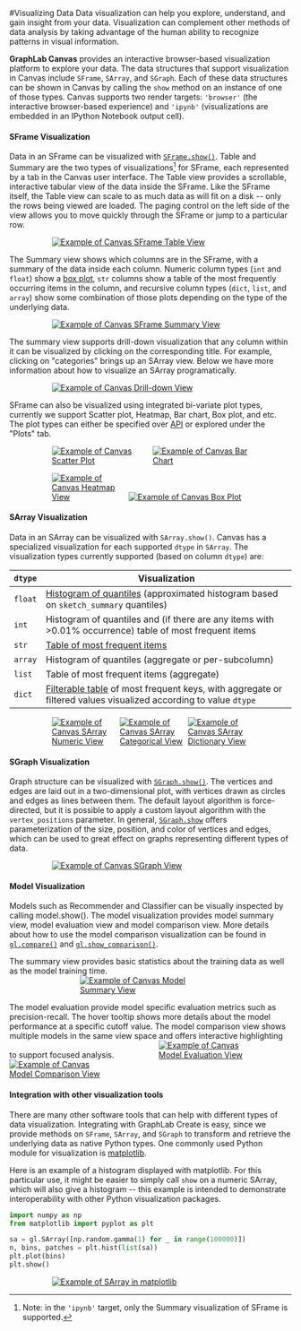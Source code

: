 #Visualizing Data
<a name="visualization"></a>
Data visualization can help you explore, understand, and gain insight from your data. Visualization can complement other methods of data analysis by taking advantage of the human ability to recognize patterns in visual information.

**GraphLab Canvas** provides an interactive browser-based visualization platform to explore your data. The data structures that support visualization in Canvas include `SFrame`, `SArray`, and `SGraph`. Each of these data structures can be shown in Canvas by calling the `show` method on an instance of one of those types. Canvas supports two render targets: `'browser'` (the interactive browser-based experience) and `'ipynb'` (visualizations are embedded in an IPython Notebook output cell).

#### SFrame Visualization

Data in an SFrame can be visualized with [`SFrame.show()`](https://dato.com/products/create/docs/generated/graphlab.SFrame.show.html). Table and Summary are the two types of visualizations[^1] for SFrame, each represented by a tab in the Canvas user interface. The Table view provides a scrollable, interactive tabular view of the data inside the SFrame. Like the SFrame itself, the Table view can scale to as much data as will fit on a disk -- only the rows being viewed are loaded. The paging control on the left side of the view allows you to move quickly through the SFrame or jump to a particular row.

[<img alt="Example of Canvas SFrame Table View" src="images/sframe_table.png" style="max-width: 70%; margin-left: 15%;" />](images/sframe_table.png)

The Summary view shows which columns are in the SFrame, with a summary of the data inside each column. Numeric column types (`int` and `float`) show a [box plot](http://en.wikipedia.org/wiki/Box_plot), `str` columns show a table of the most frequently occurring items in the column, and recursive column types (`dict`, `list`, and `array`) show some combination of those plots depending on the type of the underlying data.

[<img alt="Example of Canvas SFrame Summary View" src="images/sframe_summary.png" style="max-width: 70%; margin-left: 15%;" />](images/sframe_summary.png)

The summary view supports drill-down visualization that any column within it can be visualized by clicking on the corresponding title. For example, clicking on "categories" brings up an SArray view. Below we have more information about how to visualize an SArray programatically.

[<img alt="Example of Canvas Drill-down View" src="images/sframe_drill_down.png" style="max-width: 70%; margin-left: 15%;" />](images/sframe_drill_down.png)

SFrame can also be visualized using integrated bi-variate plot types, currently we support Scatter plot, Heatmap, Bar chart, Box plot, and etc. The plot types can either be specified over [API](https://dato.com/products/create/docs/generated/graphlab.SFrame.show.html?highlight=plot "SFrame plot APIs") or explored under the "Plots" tab.

[<img alt="Example of Canvas Scatter Plot" src="images/sframe_scatter.png" style="max-height: 200px; max-width: 35%; margin-left: 15%;" />](images/sframe_scatter.png)
[<img alt="Example of Canvas Bar Chart" src="images/sframe_bar.png" style="max-height: 200px; max-width: 35%;" />](images/sframe_bar.png)

[<img alt="Example of Canvas Heatmap View" src="images/sframe_heatmap.png" style="max-height: 200px; max-width: 26.5%; margin-left: 15%;" />](images/sframe_heatmap.png)
[<img alt="Example of Canvas Box Plot" src="images/sframe_box.png" style="max-height: 200px; max-width: 43.5%;" />](images/sframe_box.png)

#### SArray Visualization

Data in an SArray can be visualized with `SArray.show()`. Canvas has a specialized visualization for each supported `dtype` in `SArray`. The visualization types currently supported (based on column `dtype`) are:

<table class="table table-bordered table-striped">
  <thead>
    <tr>
      <th><code>dtype</code></th>
      <th>Visualization</th>
    </tr>
  </thead>
  <tbody>
    <tr>
      <td><code>float</code></td>
      <td><a href="images/canvas_sarray_numeric.png">Histogram of quantiles</a> (approximated histogram based on <code>sketch_summary</code> quantiles)</td>
    </tr>
    <tr>
      <td><code>int</code></td>
      <td>Histogram of quantiles and (if there are any items with &gt;0.01% occurrence) table of most frequent items</td>
    </tr>
    <tr>
      <td><code>str</code></td>
      <td><a href="images/canvas_sarray_categorical.png">Table of most frequent items</a></td>
    </tr>
    <tr>
      <td><code>array</code></td>
      <td>Histogram of quantiles (aggregate or per-subcolumn)</td>
    </tr>
    <tr>
      <td><code>list</code></td>
      <td>Table of most frequent items (aggregate)</td>
    </tr>
    <tr>
      <td><code>dict</code></td>
      <td><a href="images/canvas_sarray_dict.png">Filterable table</a> of most frequent keys, with aggregate or filtered values visualized according to value <code>dtype</code></td>
    </tr>
  </tbody>
</table>

[<img alt="Example of Canvas SArray Numeric View" src="images/canvas_sarray_numeric.png" style="max-height: 200px; max-width: 23.33%; margin-left: 15%;" />](images/canvas_sarray_numeric.png)
[<img alt="Example of Canvas SArray Categorical View" src="images/canvas_sarray_categorical.png" style="max-height: 200px; max-width: 23.33%;" />](images/canvas_sarray_categorical.png)
[<img alt="Example of Canvas SArray Dictionary View" src="images/canvas_sarray_dict.png" style="max-height: 200px; max-width: 23.33%;" />](images/canvas_sarray_dict.png)

#### SGraph Visualization

Graph structure can be visualized with [`SGraph.show()`](https://dato.com/products/create/docs/generated/graphlab.SGraph.show.html). The vertices and edges are laid out in a two-dimensional plot, with vertices drawn as circles and edges as lines between them. The default layout algorithm is force-directed, but it is possible to apply a custom layout algorithm with the `vertex_positions` parameter. In general, [`SGraph.show`](https://dato.com/products/create/docs/generated/graphlab.SGraph.show.html) offers parameterization of the size, position, and color of vertices and edges, which can be used to great effect on graphs representing different types of data.

[<img alt="Example of Canvas SGraph View" src="images/canvas_sgraph.png" style="max-width: 70%; margin-left: 15%;" />](images/canvas_sgraph.png)

#### Model Visualization

Models such as Recommender and Classifier can be visually inspected by calling model.show(). The model visualization provides model summary view, model evaluation view and model comparison view. More details about how to use the model comparison visualization can be found in [`gl.compare()`](https://dato.com/products/create/docs/generated/graphlab.toolkits.compare.html) and [`gl.show_comparison()`](https://dato.com/products/create/docs/generated/graphlab.toolkits.show_comparison.html).

The summary view provides basic statistics about the training data as well as the model training time.
[<img alt="Example of Canvas Model Summary View" src="images/model_summary.png" style="max-width: 50%; margin-left: 25%;" />](images/model_summary.png)

The model evaluation provide model specific evaluation metrics such as precision-recall. The hover tooltip shows more details about the model performance at a specific cutoff value. The model comparison view shows multiple models in the same view space and offers interactive highlighting to support focused analysis.
[<img alt="Example of Canvas Model Evaluation View" src="images/model_eval.png" style="max-width: 35%; margin-left: 15%;" />](images/model_eval.png)
[<img alt="Example of Canvas Model Comparison View" src="images/model_comparison.png" style="max-width: 35%;" />](images/model_comparison.png)

#### Integration with other visualization tools

There are many other software tools that can help with different types of data visualization. Integrating with GraphLab Create is easy, since we provide methods on `SFrame`, `SArray`, and `SGraph` to transform and retrieve the underlying data as native Python types. One commonly used Python module for visualization is [matplotlib](http://matplotlib.org/).

Here is an example of a histogram displayed with matplotlib. For this particular use, it might be easier to simply call `show` on a numeric SArray, which will also give a histogram -- this example is intended to demonstrate interoperability with other Python visualization packages.

```python
import numpy as np
from matplotlib import pyplot as plt

sa = gl.SArray([np.random.gamma(1) for _ in range(100000)])
n, bins, patches = plt.hist(list(sa))
plt.plot(bins)
plt.show()
```

[<img alt="Example of SArray in matplotlib" src="images/matplotlib_histogram.png" style="max-width: 70%; margin-left: 15%;" />](images/matplotlib_histogram.png)

[^1]: Note: in the `'ipynb'` target, only the Summary visualization of SFrame is supported.
